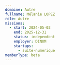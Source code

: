 ```yaml
---
domaine: Autre
fullname: Mélanie LOPEZ
role: Autre
missions:
  - start: 2024-05-02
    end: 2025-12-31
    status: independent
    employer: DINUM
    startups:
      - suite-numerique
memberType: beta
---
```

